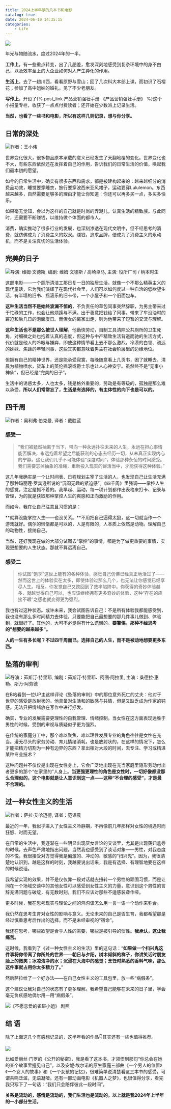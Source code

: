 ```yaml
---
title: 2024上半年读的几本书和电影
catalog: true
date: 2024-06-10 14:35:15
categories:
    - Life
---
```


![](2024-07-28-14-36-29.png)

年光与物随流水，度过2024年的一半。

**工作上**，有一些重点转变，出了几趟差，愈发深刻地感受到复杂环境中的身不由己，以及效率至上的大企业如何对人产生异化的作用。

**生活上**，去了一趟川西，看看原野与雪山；回了几次科大本部上课，而初识了石榴花；参加了高中姐妹的婚礼，见了不少老朋友。

**写作上**，开设了{% post_link 产品营销强壮手册 《产品营销强壮手册》 %}这个小报童专栏，收获了一点点付费读者；还开始在少数派上记录生活。

**当然，也看了一些书和电影，所以有这样几则记录，想与你分享。**

## 日常的深处

![作者：王小伟](2024-07-28-14-37-24.png)

世界变化很大，很多物品原本承载的意义已经发生了天翻地覆的变化。世界变化也不大，有些东西依然还在发挥着自己的作用，告诉我们的日常生活的价值，唤起我们最本初的愿望。

如今的日常生活中，确实有很多东西和需求，都是被建构起来的：越来越细分的消费品功效，睡觉要穿睡衣，旅行要穿波西米亚风裙子，运动要穿Lululemon。东西越来越多，自然需要足够多的理由才能让你知道：你还可以再多买一点，多买多快乐。

如果毫无觉知，会以为这样的自己就是时尚的弄潮儿，认真生活的精致族。与此同时，还需要不断赚钱，以维持做个体面的都市人。

消费，确实推动了很多行业的发展，也深刻渗透在现代文明中，但不经思考的消费，就仿佛成为了消费主义的奴隶。赚钱，追求品牌，便成为了消费主义的永动机，而不是关注真切的生活体验。

## 完美的日子

![导演: 维姆·文德斯, 编剧: 维姆·文德斯 / 高崎卓马, 主演: 役所广司 / 柄本时生](2024-07-28-14-38-01.png)

这部电影——一个厕所清洁工那日复一日的独居生活，就像一个不那么精英主义的现代童话，它为我们演绎了在现代社会里，人们可以如何度过一种自洽的低欲望生活，有半墙的旧书、摇滚乐的旧卡带，一个小屋子和一个旧面包车。

**这种生活当然不是始终波澜不惊的**，不负责任的草包同事突然辞职，为男主带来过于忙碌的工作，也会让他烦躁与不满。出于善意把钱给了同事，带来了车没油时的窘迫和后几日的泡面度日。而侄女的离家出走，则为他带来了短暂的交流与理解。

**这种生活也不是那么被世人理解**，他勤快劳动，自制工具清除公共厕所的卫生死角，对细微之处也抱着认真的态度，但这种与中产精致生活背道而驰的生活方式，代价就是他人的冷眼与嫌弃，即使这种情节看上去不那么激烈。冷漠的白领、疏远的妹妹、焦躁的年轻同事，这些其实都意味着男主在社会阶层里的边缘地位。

但拥有自己的精神世界，还是能承受寂寞，每晚随意看上几页书，困了就睡去，清晨为植物喷水，货车上的英伦摇滚或爵士乐也让人心神安宁。虽然终不是“无事小神仙”，但已经是“完美的日子”。

生活中的诱惑太多，人也太多，钱是格外重要的，劳动是有等级的，孤独是那么难以承受，**所以人们常常忘了，生活是有选择的，有主体性的向下也是可以的。**

## 四千周

![作者：奥利弗·伯克曼, 译者：戴胜蓝](2024-07-28-14-39-09.png)

### 感受一

> “我们被猛然抽离于当下，带向一种永远扑往未来的人生，永远在担心事情能否解决，永远抱着希望之后能获利的心态去经历一切，从未真正实现内心的宁静。这让我们几乎不可能体验“深度时间”，体验那种永恒的时间感受。我们需要忘掉抽象的准绳，重新投入现实的鲜活当中，才能获得这种体验。”

这几年我确实是一个让时间表、日程规划主宰了生活的人，也发现自己让生活充满了那种玛丽莲·罗宾逊所说的“沉闷无趣的紧迫感”。《四千周》里强调——掌控人生的感觉，注定是抓不着的。我早起、运动，每一项计划都作出表格来打卡、记录与管理，为的就是获取那种掌控人生的爽感和正向激励的作用。

而如今，我在让自己注意且习惯的是：

**就算没能掌控人生——也没关系。**不用把自己逼得太狠，这一切就当作一个游戏就好。偶尔的懒惰都是可以的，人是有限的，人本质上依然是动物。理解自己的动物性，接纳自己。

当然，还好我现在做的大部分试图去“掌控”的事情，都是为了做更重要的事情，实现更想要的人生状态。那就不算远离自己。

### 感受二

> 你试图“饱享”这世上能有的各种体验，感觉自己仿佛已经真正地活过了——然而这世上的体验实在太多，即使体验过那么几个，也无法让你感觉已经享尽人生。相反，你发觉自己又跌回到了效率陷阱中。你获得的奇妙体验越多，就越觉得自己可以，也应该继续拥有更多奇妙的体验，这种“存在的应接不暇”之感也就变得更为强烈。

我也有过这种状态。或许未来，我会试图告诉自己：不是所有体验我都能感受到，我也没有那么多时间精力去体验，只要能把自己最想要的那几件事儿做到、体验到，就很好了。其他的，大可不必觉得有什么遗憾的。**要警惕，那种不经思考的"想要的越来越多"。**

**人的一生有多长呢？不过四千周而已。选择自己的人生，而不是被动地想要更多东西。**

## 坠落的审判

![导演：茹斯汀·特里耶, 编剧：茹斯汀·特里耶、阿图·阿拉里, 主演：桑德拉·惠勒、斯万·阿劳德](2024-07-28-14-40-43.png)

在B站看到一位UP主这样评论《坠落的审判》中的那位意外死亡的丈夫：他对于世界的感受是放射状的。他具备对生活和的敏感与共情，但是又缺乏成为作家的钝感。无法只把情绪放在写作中进行抒发。

确实，专业的发展需要更理性的自我管理、情绪控制。当女性在这方面表现远胜于男性的时候，受到的审视与质疑似乎更为强烈。

在传统的家庭分工中，那个难以聚焦、难以理性发展专业的角色往往是女性在充当。漫无尽头的家务劳动、育儿情绪消耗，也是放射状的，在这样的情况下，怎么才能把精力切割为一种有边界的东西？拿出相对大段的时间，去专注、学习或精进某种专业技术？

这种问题并不仅仅是出现在女性身上，它会广泛地出现在充当家庭里隐形劳动付出者更多的那个“在家里的”人身上。**当更强更理性的角色是女性时，一切好像都没那么合理似的，这个电影就是让人意识到这一点——这种“不合理的感受”，才是最不合理的。**

## 过一种女性主义的生活

![作者：萨拉·艾哈迈德, 译者：范语晨 ](2024-07-28-14-41-40.png)

最近的一年，我似乎进入了女性主义冷静期，不再像前几年那样对女性的境遇时而狂怒、时而无望。

在日常的生活中，我逐渐在一些明显出现厌女言论的交谈里，尤其是出现荡妇羞辱的时候，去声色严肃地指出问题。当然我也感受到了谈话对象——男性，对我态度的不悦，我很接受对方觉得我是偏激的、冲动的、敏感的“扫兴鬼”。因为，我很清楚地认识到，越是这样的时刻，我越要说出话来，我是有选择、有理智地要在这样的时候说话。

我希望实现的效果，并不是仅仅靠一段对话就去扭转一个男性的顽固习惯，而是让同在一个场域交谈中的其他女性可以感受到女性主义的力量，意识到这个男性的言辞充满问题与破绽，有无数时刻，我们不应该对那些不适感装聋作哑。

更多时候，我在思考现实与理论之间的鸿沟该怎么用一言一语一个动作来弥合。

我仍然在思考生育对女性的影响与意义。无论未来的自己是否生育，我都希望那是经过慎重思考后作出的选择，而不是未经审视的“宿命”。

我还在思考，哪些欲望是合乎人性的需要，哪些是被引导的惯性。**我承认，这让我痛苦。**

这时候，我看到了《过一种女性主义的生活》里的这句话：“**如果做一个扫兴鬼这件事将你带离了你所处的世界——朝日与夕阳，树木倾斜的样子，你讲笑话时朋友脸上的微笑；冰凉洁净的水；沉浸在大海中的感觉；烹饪时熟悉的香料气味，那么这件事就占用你太多精力了。**”

然后萨拉给了一个好办法——在自己女性主义的工具包里，放一些“病假条”。

这个建议让我对自己的状态有了更多理解。我希望自己能够在未来的日子里，学会毫无负疚感地偶尔用一用“病假条”。

![《不愿恋爱的雀斑小姐》 剧照](2024-07-28-14-42-40.png)

## 结 语

除了上面这几个有感想记录的，这半年看的作品👇其实还有一些也值得推荐。

![](2024-07-28-14-43-07.png)

比如爱丽丝·门罗的《公开的秘密》，我是看了这本书，才领悟到那句“你总会在她的某个故事里撞见自己”。以及安妮·埃尔诺的原生家庭三部曲《一个男人的位置》《一个女人的故事》和《一个女孩的记忆》，很难简单说清楚看这三本书的感受，可谓共鸣泛滥，无语凝噎。还有一部动画电影《机器人之梦》，也很值得分享，看完我只写下了一句话：“我们只会陪伴彼此一段时间”。

**关系是流动的，感情是流动的，我们生活也是流动的。以上就是我2024年上半年的一小部分生活。**
